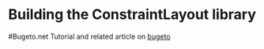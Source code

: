 Building the ConstraintLayout library
=====================================
#Bugeto.net
Tutorial and related article on [bugeto](https://bugeto.net/blog/mobileprograming-java/constraintlayou2)

